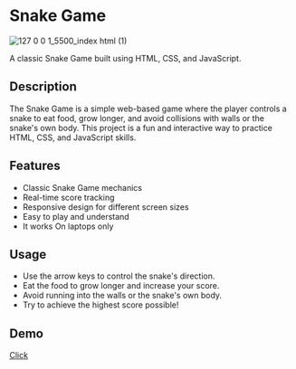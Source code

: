 # Snake Game
![127 0 0 1_5500_index html (1)](https://github.com/user-attachments/assets/11267490-9016-4822-8078-6d59ffbc63b5)

A classic Snake Game built using HTML, CSS, and JavaScript.

## Description

The Snake Game is a simple web-based game where the player controls a snake to eat food, grow longer, and avoid collisions with walls or the snake's own body. This project is a fun and interactive way to practice HTML, CSS, and JavaScript skills.

## Features

- Classic Snake Game mechanics
- Real-time score tracking
- Responsive design for different screen sizes
- Easy to play and understand
- It works On laptops only

## Usage
- Use the arrow keys to control the snake's direction.
- Eat the food to grow longer and increase your score.
- Avoid running into the walls or the snake's own body.
- Try to achieve the highest score possible!


## Demo
[Click](https://ganeshnaidu09.github.io/Snake-Game/)



